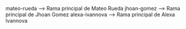 mateo-rueda --> Rama principal de Mateo Rueda
jhoan-gomez --> Rama principal de Jhoan Gomez
alexa-ivannova --> Rama principal de Alexa Ivannova
